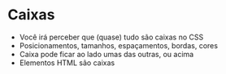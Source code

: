 # Caixas

* Você irá perceber que (quase) tudo são caixas no CSS
* Posicionamentos, tamanhos, espaçamentos, bordas, cores
* Caixa pode ficar ao lado umas das outras, ou acima
* Elementos HTML são caixas